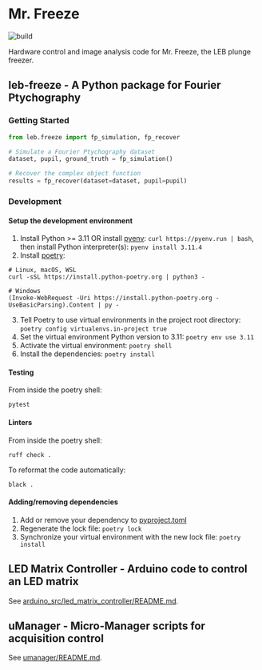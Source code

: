 # Mr. Freeze

![build](https://github.com/LEB-EPFL/mr-freeze/actions/workflows/build.yml/badge.svg)

Hardware control and image analysis code for Mr. Freeze, the LEB plunge freezer.

## leb-freeze - A Python package for Fourier Ptychography

### Getting Started

```python
from leb.freeze import fp_simulation, fp_recover

# Simulate a Fourier Ptychography dataset
dataset, pupil, ground_truth = fp_simulation()

# Recover the complex object function
results = fp_recover(dataset=dataset, pupil=pupil)
```

### Development

#### Setup the development environment

1. Install Python >= 3.11 OR install [pyenv](https://github.com/pyenv/pyenv): `curl https://pyenv.run | bash`, then install Python interpreter(s): `pyenv install 3.11.4`
2. Install [poetry](https://python-poetry.org/docs/):

```console
# Linux, macOS, WSL
curl -sSL https://install.python-poetry.org | python3 -

# Windows
(Invoke-WebRequest -Uri https://install.python-poetry.org -UseBasicParsing).Content | py -
```

3. Tell Poetry to use virtual environments in the project root directory: `poetry config virtualenvs.in-project true`
4. Set the virtual environment Python version to 3.11: `poetry env use 3.11`
4. Activate the virtual environment: `poetry shell`
5. Install the dependencies: `poetry install`

#### Testing

From inside the poetry shell:

```console
pytest
```

#### Linters

From inside the poetry shell:

```console
ruff check .
```

To reformat the code automatically:

```console
black .
```

#### Adding/removing dependencies

1. Add or remove your dependency to [pyproject.toml](pyproject.toml)
2. Regenerate the lock file: `poetry lock`
3. Synchronize your virtual environment with the new lock file: `poetry install`

## LED Matrix Controller - Arduino code to control an LED matrix

See [arduino_src/led_matrix_controller/README.md](arduino_src/led_matrix_controller/README.md).

## uManager - Micro-Manager scripts for acquisition control

See [umanager/README.md](umanager/README.md).
